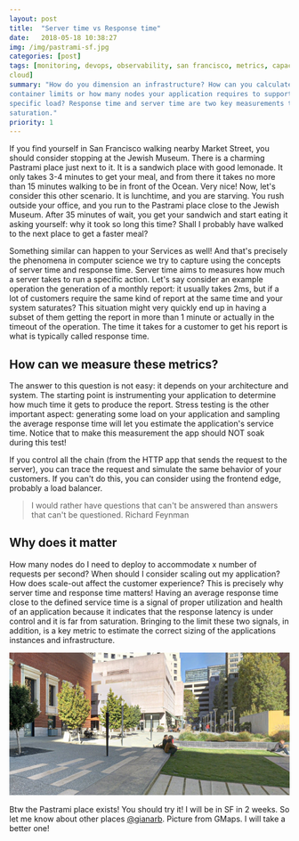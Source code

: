 ```yaml
---
layout: post
title:  "Server time vs Response time"
date:   2018-05-18 10:38:27
img: /img/pastrami-sf.jpg
categories: [post]
tags: [monitoring, devops, observability, san francisco, metrics, capacity,
cloud]
summary: "How do you dimension an infrastructure? How can you calculate
container limits or how many nodes your application requires to support a
specific load? Response time and server time are two key measurements to monitor
saturation."
priority: 1
---
```

If you find yourself in San Francisco walking nearby Market Street, you should
consider stopping at the Jewish Museum. There is a charming Pastrami place just
next to it. It is a sandwich place with good lemonade. It only takes 3-4 minutes
to get your meal, and from there it takes no more than 15 minutes walking to be
in front of the Ocean. Very nice!
Now, let's consider this other scenario.
It is lunchtime, and you are starving. You rush outside your office, and you run
to the Pastrami place close to the Jewish Museum. After 35 minutes of wait, you
get your sandwich and start eating it asking yourself: why it took so long this
time? Shall I probably have walked to the next place to get a faster meal?

Something similar can happen to your Services as well! And that's precisely the
phenomena in computer science we try to capture using the concepts of server
time and response time.
Server time aims to measures how much a server takes to run a specific action.
Let's say consider an example operation the generation of a monthly report: it
usually takes 2ms, but if a lot of customers require the same kind of report at
the same time and your system saturates? This situation might very quickly end
up in having a subset of them getting the report in more than 1 minute or
actually in the timeout of the operation. The time it takes for a customer to
get his report is what is typically called response time.

## How can we measure these metrics?
The answer to this question is not easy: it depends on your architecture and
system. The starting point is instrumenting your application to determine how
much time it gets to produce the report. Stress testing is the other important
aspect: generating some load on your application and sampling the average
response time will let you estimate the application's service time. Notice that
to make this measurement the app should NOT soak during this test!

If you control all the chain (from the HTTP app that sends the request to the
server), you can trace the request and simulate the same behavior of your
customers. If you can't do this, you can consider using the frontend edge,
probably a load balancer.

> I would rather have questions that can't be answered than answers that can't
> be questioned. Richard Feynman

## Why does it matter
How many nodes do I need to deploy to accommodate x number of requests per
second? When should I consider scaling out my application? How does scale-out
affect the customer experience?
This is precisely why server time and response time matters! Having an average
response time close to the defined service time is a signal of proper
utilization and health of an application because it indicates that the response
latency is under control and it is far from saturation. Bringing to the limit
these two signals, in addition, is a key metric to estimate the correct sizing
of the applications instances and infrastructure.

<img alt="Market Street San Francisco, Pastrami Resturant Jewish Meseum" src="/img/pastrami-sf.jpg" class="img-fluid" />

Btw the Pastrami place exists! You should try it! I will be in SF in 2 weeks. So
let me know about other places [@gianarb](https://twitter.com/gianarb).
Picture from GMaps. I will take a better one!
